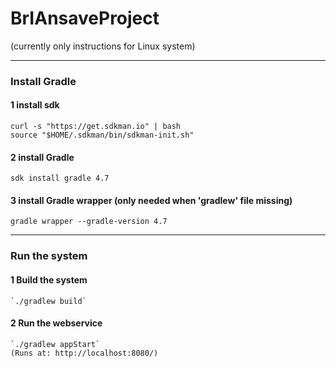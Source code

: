 # BrIAnsaveProject
(currently only instructions for Linux system)
***
### Install Gradle
  #### 1 install sdk  
  `curl -s "https://get.sdkman.io" | bash`  
  `source "$HOME/.sdkman/bin/sdkman-init.sh"`
  
  #### 2 install Gradle  
  `sdk install gradle 4.7`
  
  #### 3 install Gradle wrapper (only needed when 'gradlew' file missing)  
  `gradle wrapper --gradle-version 4.7`
***
### Run the system
  #### 1 Build the system  
    `./gradlew build`
    
  #### 2 Run the webservice  
    `./gradlew appStart`  
    (Runs at: http://localhost:8080/)
  
